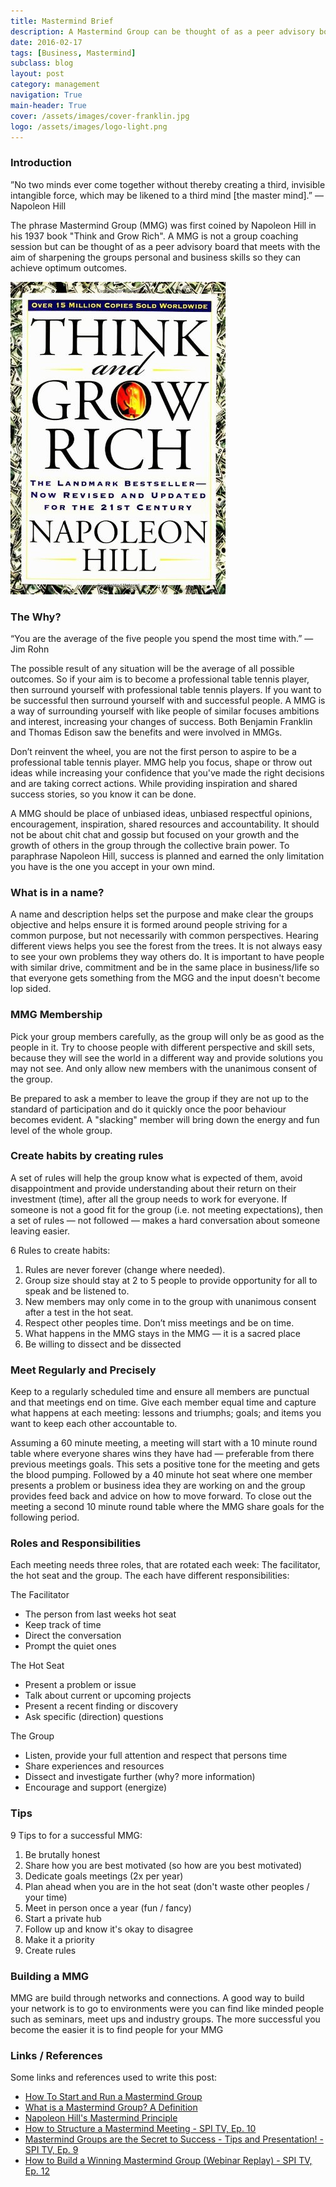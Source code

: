 ```yaml
---
title: Mastermind Brief
description: A Mastermind Group can be thought of as a peer advisory board that meets with the aim of sharpening the groups personal and business skills so they can achieve optimum outcomes
date: 2016-02-17
tags: [Business, Mastermind]
subclass: blog
layout: post
category: management
navigation: True
main-header: True
cover: /assets/images/cover-franklin.jpg
logo: /assets/images/logo-light.png
---
```


### Introduction

”No two minds ever come together without thereby creating a third, invisible intangible force, which may be likened to a third mind [the master mind].” — Napoleon Hill

The phrase Mastermind Group (MMG) was first coined by Napoleon Hill in his 1937 book "Think and Grow Rich". A MMG is not a group coaching session but can be thought of as a peer advisory board that meets with the aim of sharpening the groups personal and business skills so they can achieve optimum outcomes.

[![Think and Grow Rich - Book Cover](/assets/images/think-and-grow-rich.jpg "Think and Grow Rich - Book Cover")](http://ws-na.amazon-adsystem.com/widgets/q?_encoding=UTF8&ASIN=1585424331&Format=_SL110_&ID=AsinImage&MarketPlace=US&ServiceVersion=20070822&WS=1&tag=iate-20)

### The Why?

“You are the average of the five people you spend the most time with.” — Jim Rohn

The possible result of any situation will be the average of all possible outcomes. So if your aim is to become a professional table tennis player, then surround yourself with professional table tennis players. If you want to be successful then surround yourself with and successful people. A MMG is a way of surrounding yourself with like people of similar focuses ambitions and interest, increasing your changes of success. Both Benjamin Franklin and Thomas Edison saw the benefits and were involved in MMGs.

Don’t reinvent the wheel, you are not the first person to aspire to be a professional table tennis player. MMG help you focus, shape or throw out ideas while increasing your confidence that you've made the right decisions and are taking correct actions. While providing inspiration and shared success stories, so you know it can be done.

A MMG should be place of unbiased ideas, unbiased respectful opinions, encouragement, inspiration, shared resources and accountability. It should not be about chit chat and gossip but focused on your growth and the growth of others in the group through the collective brain power. To paraphrase Napoleon Hill, success is planned and earned the only limitation you have is the one you accept in your own mind.

### What is in a name?

A name and description helps set the purpose and make clear the groups objective and helps ensure it is formed around people striving for a common purpose, but not necessarily with common perspectives. Hearing different views helps you see the forest from the trees. It is not always easy to see your own problems they way others do. It is important to have people with similar drive, commitment and be in the same place in business/life so that everyone gets something from the MGG and the input doesn't become lop sided.

### MMG Membership

Pick your group members carefully, as the group will only be as good as the people in it. Try to choose people with different perspective and skill sets, because they will see the world in a different way and provide solutions you may not see. And only allow new members with the unanimous consent of the group.

Be prepared to ask a member to leave the group if they are not up to the standard of participation and do it quickly once the poor behaviour becomes evident. A "slacking" member will bring down the energy and fun level of the whole group.

### Create habits by creating rules

A set of rules will help the group know what is expected of them, avoid disappointment and provide understanding about their return on their investment (time), after all the group needs to work for everyone. If someone is not a good fit for the group (i.e. not meeting expectations), then a set of rules — not followed — makes a hard conversation about someone leaving easier.

6 Rules to create habits:

1. Rules are never forever (change where needed).
2. Group size should stay at 2 to 5 people to provide opportunity for all to speak and be listened to.
3. New members may only come in to the group with unanimous consent after a test in the hot seat.
4. Respect other peoples time. Don’t miss meetings and be on time.
5. What happens in the MMG stays in the MMG — it is a sacred place
6. Be willing to dissect and be dissected

### Meet Regularly and Precisely

Keep to a regularly scheduled time and ensure all members are punctual and that meetings end on time. Give each member equal time and capture what happens at each meeting: lessons and triumphs; goals; and items you want to keep each other accountable to.

Assuming a 60 minute meeting, a meeting will start with a 10 minute round table where everyone shares wins they have had — preferable from there previous meetings goals. This sets a positive tone for the meeting and gets the blood pumping. Followed by a 40 minute hot seat where one member presents a problem or business idea they are working on and the group provides feed back and advice on how to move forward. To close out the meeting a second 10 minute round table where the MMG share goals for the following period.

### Roles and Responsibilities

Each meeting needs three roles, that are rotated each week: The facilitator,  the hot seat and the group. The each have different responsibilities:

The Facilitator

- The person from last weeks hot seat
- Keep track of time
- Direct the conversation
- Prompt the quiet ones

The Hot Seat

- Present a problem or issue
- Talk about current or upcoming projects
- Present a recent finding or discovery
- Ask specific (direction) questions

The Group

- Listen, provide your full attention and respect that persons time
- Share experiences and resources
- Dissect and investigate further (why? more information)
- Encourage and support (energize)

### Tips

9 Tips to for a successful MMG:

1. Be brutally honest
2. Share how you are best motivated (so how are you best motivated)
3. Dedicate goals meetings (2x per year)
4. Plan ahead when you are in the hot seat (don't waste other peoples / your time)
5. Meet in person once a year (fun / fancy)
6. Start a private hub
7. Follow up and know it's okay to disagree
8. Make it a priority
9. Create rules

### Building a MMG

MMG are build through networks and connections. A good way to build your network is to go to environments were you can find like minded people such as seminars, meet ups and industry groups.  The more successful you become the easier it is to find people for your MMG

### Links / References

Some links and references used to write this post:

- [How To Start and Run a Mastermind Group](http://www.lifehack.org/articles/productivity/how-to-start-and-run-a-mastermind-group.html)
- [What is a Mastermind Group? A Definition](http://www.thesuccessalliance.com/what-is-a-mastermind-group.html)
- [Napoleon Hill's Mastermind Principle](https://www.youtube.com/watch?v=LDHCoNnuqUI)
- [How to Structure a Mastermind Meeting - SPI TV, Ep. 10](https://www.youtube.com/watch?v=6N-rAEgIxOY)
- [Mastermind Groups are the Secret to Success - Tips and Presentation! - SPI TV, Ep. 9](https://www.youtube.com/watch?v=p28vrcjZ8jc)
- [How to Build a Winning Mastermind Group (Webinar Replay) - SPI TV, Ep. 12](https://www.youtube.com/watch?v=U0Np-IszK-8)
